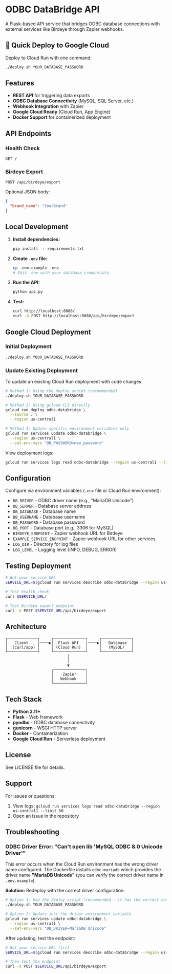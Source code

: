 # ODBC DataBridge API

A Flask-based API service that bridges ODBC database connections with external services like Birdeye through Zapier webhooks.

## 🚀 Quick Deploy to Google Cloud

Deploy to Cloud Run with one command:

```bash
./deploy.sh YOUR_DATABASE_PASSWORD
```

## Features

- **REST API** for triggering data exports
- **ODBC Database Connectivity** (MySQL, SQL Server, etc.)
- **Webhook Integration** with Zapier
- **Google Cloud Ready** (Cloud Run, App Engine)
- **Docker Support** for containerized deployment

## API Endpoints

### Health Check
```
GET /
```

### Birdeye Export
```
POST /api/birdeye/export
```

Optional JSON body:
```json
{
  "brand_name": "YourBrand"
}
```

## Local Development

1. **Install dependencies:**
   ```bash
   pip install -r requirements.txt
   ```

2. **Create `.env` file:**
   ```bash
   cp .env.example .env
   # Edit .env with your database credentials
   ```

3. **Run the API:**
   ```bash
   python api.py
   ```

4. **Test:**
   ```bash
   curl http://localhost:8080/
   curl -X POST http://localhost:8080/api/birdeye/export
   ```

## Google Cloud Deployment

### Initial Deployment

```bash
./deploy.sh YOUR_DATABASE_PASSWORD
```

### Update Existing Deployment

To update an existing Cloud Run deployment with code changes:

```bash
# Method 1: Using the deploy script (recommended)
./deploy.sh YOUR_DATABASE_PASSWORD

# Method 2: Using gcloud CLI directly
gcloud run deploy odbc-databridge \
  --source . \
  --region us-central1

# Method 3: Update specific environment variables only
gcloud run services update odbc-databridge \
  --region us-central1 \
  --set-env-vars "DB_PASSWORD=new_password"
```

View deployment logs:
```bash
gcloud run services logs read odbc-databridge --region us-central1 --limit 50
```

## Configuration

Configure via environment variables (`.env` file or Cloud Run environment):

- `DB_DRIVER` - ODBC driver name (e.g., "MariaDB Unicode")
- `DB_SERVER` - Database server address
- `DB_DATABASE` - Database name
- `DB_USERNAME` - Database username
- `DB_PASSWORD` - Database password
- `DB_PORT` - Database port (e.g., 3306 for MySQL)
- `BIRDEYE_ENDPOINT` - Zapier webhook URL for Birdeye
- `EXAMPLE_SERVICE_ENDPOINT` - Zapier webhook URL for other services
- `LOG_DIR` - Directory for log files
- `LOG_LEVEL` - Logging level (INFO, DEBUG, ERROR)

## Testing Deployment

```bash
# Get your service URL
SERVICE_URL=$(gcloud run services describe odbc-databridge --region us-central1 --format='value(status.url)')

# Test health check
curl $SERVICE_URL/

# Test Birdeye export endpoint
curl -X POST $SERVICE_URL/api/birdeye/export
```

## Architecture

```
┌─────────────┐     ┌──────────────┐     ┌─────────────┐
│   Client    │────▶│  Flask API   │────▶│   Database  │
│  (curl/app) │     │ (Cloud Run)  │     │   (MySQL)   │
└─────────────┘     └──────────────┘     └─────────────┘
                           │
                           │
                           ▼
                    ┌──────────────┐
                    │    Zapier    │
                    │   Webhook    │
                    └──────────────┘
```

## Tech Stack

- **Python 3.11+**
- **Flask** - Web framework
- **pyodbc** - ODBC database connectivity
- **gunicorn** - WSGI HTTP server
- **Docker** - Containerization
- **Google Cloud Run** - Serverless deployment

## License

See LICENSE file for details.

## Support

For issues or questions:
1. View logs: `gcloud run services logs read odbc-databridge --region us-central1 --limit 50`
2. Open an issue in the repository

## Troubleshooting

### ODBC Driver Error: "Can't open lib 'MySQL ODBC 8.0 Unicode Driver'"

This error occurs when the Cloud Run environment has the wrong driver name configured. The Dockerfile installs `odbc-mariadb` which provides the driver name **"MariaDB Unicode"** (you can verify the correct driver name in `.env.example`).

**Solution:** Redeploy with the correct driver configuration:

```bash
# Option 1: Use the deploy script (recommended - it has the correct configuration)
./deploy.sh YOUR_DATABASE_PASSWORD

# Option 2: Update just the driver environment variable
gcloud run services update odbc-databridge \
  --region us-central1 \
  --set-env-vars "DB_DRIVER=MariaDB Unicode"
```

After updating, test the endpoint:
```bash
# Get your service URL first
SERVICE_URL=$(gcloud run services describe odbc-databridge --region us-central1 --format='value(status.url)')

# Then test the endpoint
curl -X POST $SERVICE_URL/api/birdeye/export
```
